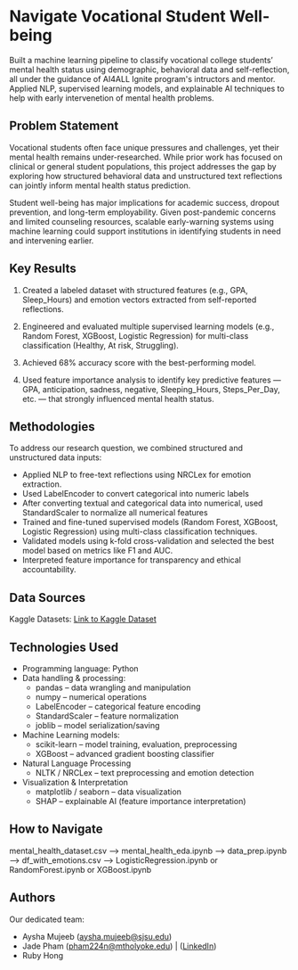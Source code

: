 # Navigate Vocational Student Well-being

Built a machine learning pipeline to classify vocational college students’ mental health status using demographic, behavioral data and self-reflection, all under the guidance of AI4ALL Ignite program's intructors and mentor. 
Applied NLP, supervised learning models, and explainable AI techniques to help with early intervenetion of mental health problems.

## Problem Statement <!--- do not change this line -->

Vocational students often face unique pressures and challenges, yet their mental health remains under-researched. While prior work has focused on clinical or general student populations, this project addresses the gap by exploring how structured behavioral data and unstructured text reflections can jointly inform mental health status prediction.

Student well-being has major implications for academic success, dropout prevention, and long-term employability. Given post-pandemic concerns and limited counseling resources, scalable early-warning systems using machine learning could support institutions in identifying students in need and intervening earlier.

## Key Results <!--- do not change this line -->

1. Created a labeled dataset with structured features (e.g., GPA, Sleep_Hours) and emotion vectors extracted from self-reported reflections.

2. Engineered and evaluated multiple supervised learning models (e.g., Random Forest, XGBoost, Logistic Regression) for multi-class classification (Healthy, At risk, Struggling).

3. Achieved 68% accuracy score with the best-performing model.
   
4. Used feature importance analysis to identify key predictive features — GPA, anticipation, sadness, negative, Sleeping_Hours, Steps_Per_Day, etc. — that strongly influenced mental health status.

## Methodologies <!--- do not change this line -->

To address our research question, we combined structured and unstructured data inputs:
- Applied NLP to free-text reflections using NRCLex for emotion extraction.
- Used LabelEncoder to convert categorical into numeric labels
- After converting textual and categorical data into numerical, used StandardScaler to normalize all numerical features
- Trained and fine-tuned supervised models (Random Forest, XGBoost, Logistic Regression) using multi-class classification techniques.
- Validated models using k-fold cross-validation and selected the best model based on metrics like F1 and AUC.
- Interpreted feature importance for transparency and ethical accountability.

## Data Sources <!--- do not change this line -->

Kaggle Datasets: [Link to Kaggle Dataset](https://www.kaggle.com/datasets/ziya07/student-mental-health-and-resilience-dataset)

## Technologies Used <!--- do not change this line -->

- Programming language: Python
- Data handling & processing:
    - pandas – data wrangling and manipulation
    - numpy – numerical operations
    - LabelEncoder – categorical feature encoding
    - StandardScaler – feature normalization
    - joblib – model serialization/saving
- Machine Learning models:
    - scikit-learn – model training, evaluation, preprocessing
    - XGBoost – advanced gradient boosting classifier
- Natural Language Processing
    - NLTK / NRCLex – text preprocessing and emotion detection
- Visualization & Interpretation
    - matplotlib / seaborn – data visualization
    - SHAP – explainable AI (feature importance interpretation)

## How to Navigate <!--- do not change this line -->
mental_health_dataset.csv --> mental_health_eda.ipynb --> data_prep.ipynb --> df_with_emotions.csv 
--> LogisticRegression.ipynb or RandomForest.ipynb or XGBoost.ipynb 

## Authors <!--- do not change this line -->

Our dedicated team: 
- Aysha Mujeeb (aysha.mujeeb@sjsu.edu)
- Jade Pham ([pham224n@mtholyoke.edu](mailto:pham224n@mtholyoke.edu)) | ([LinkedIn](https://www.linkedin.com/in/jade-pham-0689192a5/))
- Ruby Hong
